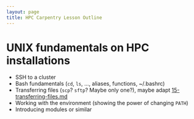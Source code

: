 ```yaml
---
layout: page
title: HPC Carpentry Lesson Outline
---
```


# UNIX fundamentals on HPC installations

* SSH to a cluster 
* Bash fundamentals (`cd`, `ls`, ..., aliases, functions, ~/.bashrc)
* Transferring files (`scp`? `sftp`? Maybe only one?), maybe adapt 
  [15-transferring-files.md](https://github.com/carpentries-incubator/hpc-intro/tree/gh-pages/_episodes/15-transferring-files.md)
* Working with the environment (showing the power of changing `PATH`)
* Introducing modules or similar 

